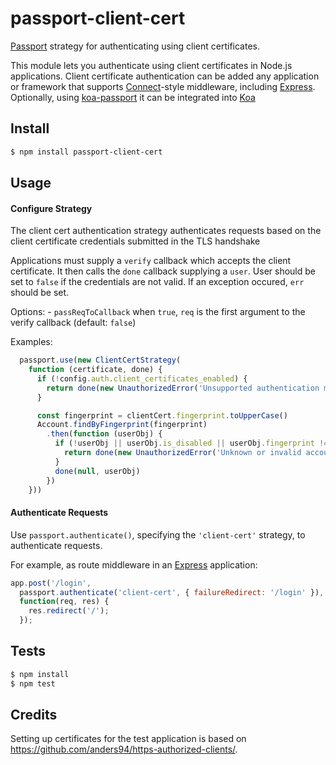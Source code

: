 # passport-client-cert

[Passport](http://passportjs.org/) strategy for authenticating using client
certificates.

This module lets you authenticate using client certificates in Node.js
applications.  Client certificate authentication can be added any application or
framework that supports [Connect](http://www.senchalabs.org/connect/)-style
middleware, including [Express](http://expressjs.com/). Optionally, using
[koa-passport](https://github.com/rkusa/koa-passport) it can be integrated into
[Koa](http://koajs.com/)

## Install

```bash
$ npm install passport-client-cert
```

## Usage

#### Configure Strategy


  The client cert authentication strategy authenticates requests based on the
  client certificate credentials submitted in the TLS handshake

  Applications must supply a `verify` callback which accepts the client
  certificate. It then calls the `done` callback supplying a
  `user`.  User should be set to `false` if the credentials are not valid.  If
  an exception occured, `err` should be set.

  Options:
    - `passReqToCallback`  when `true`, `req` is the first argument to the
       verify callback (default: `false`)

  Examples:

```javascript
  passport.use(new ClientCertStrategy(
    function (certificate, done) {
      if (!config.auth.client_certificates_enabled) {
        return done(new UnauthorizedError('Unsupported authentication method'))
      }

      const fingerprint = clientCert.fingerprint.toUpperCase()
      Account.findByFingerprint(fingerprint)
        .then(function (userObj) {
          if (!userObj || userObj.is_disabled || userObj.fingerprint !== fingerprint) {
            return done(new UnauthorizedError('Unknown or invalid account'))
          }
          done(null, userObj)
        })
    }))

```

#### Authenticate Requests

Use `passport.authenticate()`, specifying the `'client-cert'` strategy, to
authenticate requests.

For example, as route middleware in an [Express](http://expressjs.com/)
application:

```js
app.post('/login',
  passport.authenticate('client-cert', { failureRedirect: '/login' }),
  function(req, res) {
    res.redirect('/');
  });
```

## Tests

```bash
$ npm install
$ npm test
```

## Credits
Setting up certificates for the test application is based on
https://github.com/anders94/https-authorized-clients/.

